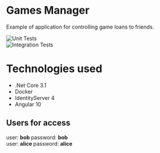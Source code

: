 # Games Manager

Example of application for controlling game loans to friends.

![Unit Tests](https://github.com/rikrdosfreitas/GamesManager/workflows/Unit%20Tests/badge.svg)
<br/>
![Integration Tests](https://github.com/rikrdosfreitas/GamesManager/workflows/Integration%20Tests/badge.svg)

# Technologies used

* .Net Core 3.1
* Docker
* IdentityServer 4
* Angular 10

## Users for access

user: <strong> bob </strong> password: <strong> bob </strong>
<br/>
user: <strong> alice </strong> password: <strong> alice </strong>
